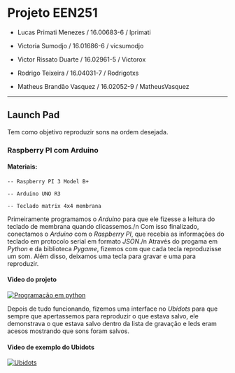 # Projeto EEN251

- Lucas Primati Menezes / 16.00683-6 / lprimati 

- Victoria Sumodjo / 16.01686-6 / vicsumodjo 

- Victor Rissato Duarte / 16.02961-5 / Victorox 

- Rodrigo Teixeira / 16.04031-7 / Rodrigotxs 

- Matheus Brandão Vasquez / 16.02052-9 / MatheusVasquez

-------------------------------------------------------------------

## Launch Pad

  Tem como objetivo reproduzir sons na ordem desejada.
  
### Raspberry PI com Arduino

####  Materiais: 
  
    -- Raspberry PI 3 Model B+
    
    -- Arduino UNO R3
    
    -- Teclado matrix 4x4 membrana
    
  Primeiramente programamos o *Arduino* para que ele fizesse a leitura do teclado de membrana quando clicassemos./n
  Com isso finalizado, conectamos o *Arduino* com o *Raspberry PI*, que recebia as informações do teclado em protocolo serial em formato *JSON*./n
  Através do progama em *Python* e da biblioteca *Pygame*, fizemos com que cada tecla reproduzisse um som. Além disso, deixamos uma tecla para gravar e uma para reproduzir.

#### Video do projeto
[![Programação em python](http://img.youtube.com/vi/HFNnqhk_Cmc/0.jpg)](http://www.youtube.com/watch?v=HFNnqhk_Cmc "Programação em python finalizada")

  Depois de tudo funcionando, fizemos uma interface no *Ubidots* para que sempre que apertassemos para reproduzir o que estava salvo, ele demonstrava o que estava salvo dentro da   lista de gravação e leds eram acesos mostrando que sons foram salvos.

#### Video de exemplo do Ubidots
[![Ubidots](http://img.youtube.com/vi/7rjObygRdwQ/0.jpg)](http://www.youtube.com/watch?v=7rjObygRdwQ "Ubitos finalizado")


